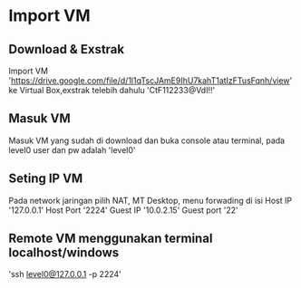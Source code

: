 # Import VM

## Download & Exstrak
Import VM 'https://drive.google.com/file/d/1l1qTscJAmE9IhU7kahT1atIzFTusFqnh/view' ke Virtual Box,exstrak telebih dahulu 'CtF112233@VdI!!'

## Masuk VM
Masuk VM yang sudah di download dan buka console atau terminal, pada level0 user dan pw adalah 'level0'

## Seting IP VM
Pada network jaringan pilih NAT, MT Desktop, menu forwading di isi Host IP '127.0.0.1' Host Port '2224' Guest IP '10.0.2.15' Guest port '22'

## Remote VM menggunakan terminal localhost/windows
'ssh level0@127.0.0.1 -p 2224'

